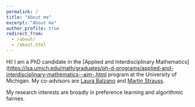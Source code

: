 ```yaml
---
permalink: /
title: "About me"
excerpt: "About me"
author_profile: true
redirect_from: 
  - /about/
  - /about.html
---
```


Hi! I am a PhD candidate in the [Applied and Interdisciplinary Mathematics](https://lsa.umich.edu/math/graduates/ph-d-programs/applied-and-interdisciplinary-mathematics--aim-.html program at the University of Michigan. My co-advisors are [Laura Balzano](http://web.eecs.umich.edu/~girasole/) and [Martin Strauss](http://web.eecs.umich.edu/~martinjs/).

My research interests are broadly in preference learning and algorithmic fairnes.
